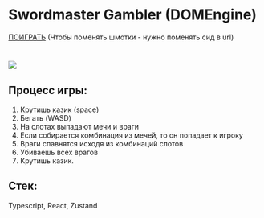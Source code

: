 # Swordmaster Gambler (DOMEngine)

[ПОИГРАТЬ](https://swordmaster-gambler.netlify.app/) (Чтобы поменять шмотки - нужно поменять сид в url)

#

<image src="preview/gameplay.gif"></image>


## Процесс игры: 

1. Крутишь казик (space)
2. Бегать (WASD)
3. На слотах выпадают мечи и враги 
4. Если собирается комбинация из мечей, то он попадает к игроку
5. Враги спавнятся исходя из комбинаций слотов
6. Убиваешь всех врагов
7. Крутишь казик.

## Стек:

Typescript, React, Zustand
